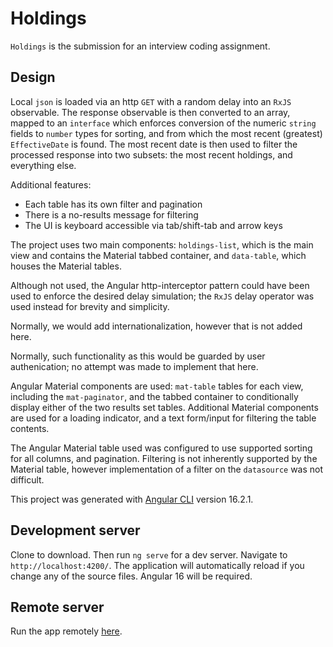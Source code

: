 # Holdings

`Holdings` is the submission for an interview coding assignment.

## Design
Local `json` is loaded via an http `GET` with a random delay into an `RxJS` observable.  The response observable is then converted to an array, mapped to an `interface` which enforces conversion of the numeric `string` fields to `number` types for sorting, and from which the most recent (greatest) `EffectiveDate` is found.  The most recent date is then used to filter the processed response into two subsets: the most recent holdings, and everything else.

Additional features:
- Each table has its own filter and pagination
- There is a no-results message for filtering
- The UI is keyboard accessible via tab/shift-tab and arrow keys

The project uses two main components: `holdings-list`, which is the main view and contains the Material tabbed container, and `data-table`, which houses the Material tables.

Although not used, the Angular http-interceptor pattern could have been used to enforce the desired delay simulation; the `RxJS` delay operator was used instead for brevity and simplicity.

Normally, we would add internationalization, however that is not added here.

Normally, such functionality as this would be guarded by user authenication; no attempt was made to implement that here.

Angular Material components are used: `mat-table` tables for each view, including the `mat-paginator`, and the tabbed container to conditionally display either of the two results set tables.  Additional Material components are used for a loading indicator, and a text form/input for filtering the table contents.

The Angular Material table used was configured to use supported sorting for all columns, and pagination.  Filtering is not inherently supported by the Material table, however implementation of a filter on the `datasource` was not difficult.

This project was generated with [Angular CLI](https://github.com/angular/angular-cli) version 16.2.1.

## Development server

Clone to download. Then run `ng serve` for a dev server. Navigate to `http://localhost:4200/`. The application will automatically reload if you change any of the source files. Angular 16 will be required.

## Remote server

Run the app remotely [here](https://brianlbrinker.github.io/Holdings/).


